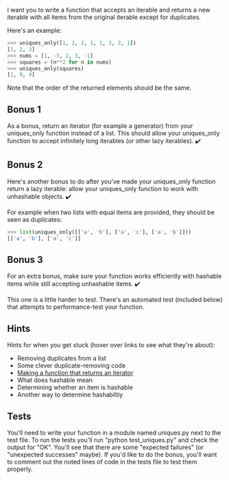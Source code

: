 I want you to write a function that accepts an iterable and returns a new iterable with all items from the original iterable except for duplicates.

Here's an example:
```python
>>> uniques_only([1, 2, 2, 1, 1, 3, 2, 1])
[1, 2, 3]
>>> nums = [1, -3, 2, 3, -1]
>>> squares = (n**2 for n in nums)
>>> uniques_only(squares)
[1, 9, 4]
```

Note that the order of the returned elements should be the same.

## Bonus 1

As a bonus, return an iterator (for example a generator) from your uniques_only function instead of a list. This should allow your uniques_only function to accept infinitely long iterables (or other lazy iterables). ✔️

## Bonus 2

Here's another bonus to do after you've made your uniques_only function return a lazy iterable: allow your uniques_only function to work with unhashable objects. ✔️

For example when two lists with equal items are provided, they should be seen as duplicates:
```python
>>> list(uniques_only([['a', 'b'], ['a', 'c'], ['a', 'b']]))
[['a', 'b'], ['a', 'c']]
```
## Bonus 3

For an extra bonus, make sure your function works efficiently with hashable items while still accepting unhashable items. ✔️

This one is a little harder to test. There's an automated test (included below) that attempts to performance-test your function.

## Hints

Hints for when you get stuck (hover over links to see what they're about):

- Removing duplicates from a list
- Some clever duplicate-removing code
- [Making a function that returns an iterator](https://treyhunner.com/2018/06/how-to-make-an-iterator-in-python/)
- What does hashable mean
- Determining whether an item is hashable
- Another way to determine hashabiltiy

## Tests

You'll need to write your function in a module named uniques.py next to the test file. To run the tests you'll run "python test_uniques.py" and check the output for "OK". You'll see that there are some "expected failures" (or "unexpected successes" maybe). If you'd like to do the bonus, you'll want to comment out the noted lines of code in the tests file to test them properly.